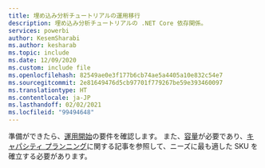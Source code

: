 ```yaml
---
title: 埋め込み分析チュートリアルの運用移行
description: 埋め込み分析チュートリアルの .NET Core 依存関係。
services: powerbi
author: KesemSharabi
ms.author: kesharab
ms.topic: include
ms.date: 12/09/2020
ms.custom: include file
ms.openlocfilehash: 82549ae0e3f177b6cb74ae5a4405a10e832c54e7
ms.sourcegitcommit: 2e81649476d5cb97701f779267be59e393460097
ms.translationtype: HT
ms.contentlocale: ja-JP
ms.lasthandoff: 02/02/2021
ms.locfileid: "99494648"
---
```

準備ができたら、[運用開始](../developer/embedded/move-to-production.md)の要件を確認します。 また、[容量](../developer/embedded/embedded-capacity.md)が必要であり、[キャパシティ プランニング](../developer/embedded/embedded-capacity-planning.md)に関する記事を参照して、ニーズに最も適した SKU を確立する必要があります。